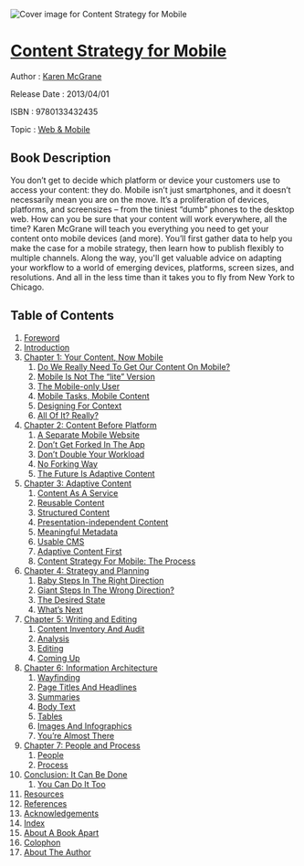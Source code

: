 ![Cover image for Content Strategy for Mobile](https://imgdetail.ebookreading.net/cover/cover/web_mobile/EB9780133432435.jpg)

[Content Strategy for Mobile](https://ebookreading.net/view/book/Content+Strategy+for+Mobile-EB9780133432435_1.html "Content Strategy for Mobile")
====================================================================================================================

Author : [Karen McGrane](https://ebookreading.net/search/author/Karen+McGrane)

Release Date : 2013/04/01

ISBN : 9780133432435

Topic : [Web & Mobile](https://ebookreading.net/search/category/web-mobile)

Book Description
-----------------

You don’t get to decide which platform or device your customers use to access your content: they do.  Mobile isn’t just smartphones, and it doesn’t necessarily mean you are on the move. It’s a proliferation of devices, platforms, and screensizes – from the tiniest “dumb” phones to the desktop web. How can you be sure that your content will work everywhere, all the time?  Karen McGrane will teach you everything you need to get your content onto mobile devices (and more). You’ll first gather data to help you make the case for a mobile strategy, then learn how to publish flexibly to multiple channels. Along the way, you'll get valuable advice on adapting your workflow to a world of emerging devices, platforms, screen sizes, and resolutions. And all in the less time than it takes you to fly from New York to Chicago.
              
Table of Contents
-----------------

1. [Foreword](https://ebookreading.net/view/book/Content+Strategy+for+Mobile-EB9780133432435_4.html#toc_marker-2)
1. [Introduction](https://ebookreading.net/view/book/Content+Strategy+for+Mobile-EB9780133432435_5.html#toc_marker-3)
1. [Chapter 1: Your Content, Now Mobile](https://ebookreading.net/view/book/Content+Strategy+for+Mobile-EB9780133432435_6.html)
    1. [Do We Really Need To Get Our Content On Mobile?](https://ebookreading.net/view/book/Content+Strategy+for+Mobile-EB9780133432435_6.html#toc_marker-4)
    1. [Mobile Is Not The “lite” Version](https://ebookreading.net/view/book/Content+Strategy+for+Mobile-EB9780133432435_6.html#toc_marker-5)
    1. [The Mobile-only User](https://ebookreading.net/view/book/Content+Strategy+for+Mobile-EB9780133432435_6.html#toc_marker-6)
    1. [Mobile Tasks, Mobile Content](https://ebookreading.net/view/book/Content+Strategy+for+Mobile-EB9780133432435_6.html#toc_marker-7)
    1. [Designing For Context](https://ebookreading.net/view/book/Content+Strategy+for+Mobile-EB9780133432435_6.html#toc_marker-8)
    1. [All Of It? Really?](https://ebookreading.net/view/book/Content+Strategy+for+Mobile-EB9780133432435_6.html#toc_marker-9)
1. [Chapter 2: Content Before Platform](https://ebookreading.net/view/book/Content+Strategy+for+Mobile-EB9780133432435_7.html)
    1. [A Separate Mobile Website](https://ebookreading.net/view/book/Content+Strategy+for+Mobile-EB9780133432435_7.html#toc_marker-10)
    1. [Don’t Get Forked In The App](https://ebookreading.net/view/book/Content+Strategy+for+Mobile-EB9780133432435_7.html#toc_marker-11)
    1. [Don’t Double Your Workload](https://ebookreading.net/view/book/Content+Strategy+for+Mobile-EB9780133432435_7.html#toc_marker-12)
    1. [No Forking Way](https://ebookreading.net/view/book/Content+Strategy+for+Mobile-EB9780133432435_7.html#toc_marker-13)
    1. [The Future Is Adaptive Content](https://ebookreading.net/view/book/Content+Strategy+for+Mobile-EB9780133432435_7.html#toc_marker-14)
1. [Chapter 3: Adaptive Content](https://ebookreading.net/view/book/Content+Strategy+for+Mobile-EB9780133432435_8.html)
    1. [Content As A Service](https://ebookreading.net/view/book/Content+Strategy+for+Mobile-EB9780133432435_8.html#toc_marker-15)
    1. [Reusable Content](https://ebookreading.net/view/book/Content+Strategy+for+Mobile-EB9780133432435_8.html#toc_marker-16)
    1. [Structured Content](https://ebookreading.net/view/book/Content+Strategy+for+Mobile-EB9780133432435_8.html#toc_marker-17)
    1. [Presentation-independent Content](https://ebookreading.net/view/book/Content+Strategy+for+Mobile-EB9780133432435_8.html#toc_marker-18)
    1. [Meaningful Metadata](https://ebookreading.net/view/book/Content+Strategy+for+Mobile-EB9780133432435_8.html#toc_marker-19)
    1. [Usable CMS](https://ebookreading.net/view/book/Content+Strategy+for+Mobile-EB9780133432435_8.html#toc_marker-20)
    1. [Adaptive Content First](https://ebookreading.net/view/book/Content+Strategy+for+Mobile-EB9780133432435_8.html#toc_marker-21)
    1. [Content Strategy For Mobile: The Process](https://ebookreading.net/view/book/Content+Strategy+for+Mobile-EB9780133432435_8.html#toc_marker-22)
1. [Chapter 4: Strategy and Planning](https://ebookreading.net/view/book/Content+Strategy+for+Mobile-EB9780133432435_9.html)
    1. [Baby Steps In The Right Direction](https://ebookreading.net/view/book/Content+Strategy+for+Mobile-EB9780133432435_9.html#toc_marker-23)
    1. [Giant Steps In The Wrong Direction?](https://ebookreading.net/view/book/Content+Strategy+for+Mobile-EB9780133432435_9.html#toc_marker-24)
    1. [The Desired State](https://ebookreading.net/view/book/Content+Strategy+for+Mobile-EB9780133432435_9.html#toc_marker-25)
    1. [What’s Next](https://ebookreading.net/view/book/Content+Strategy+for+Mobile-EB9780133432435_9.html#toc_marker-26)
1. [Chapter 5: Writing and Editing](https://ebookreading.net/view/book/Content+Strategy+for+Mobile-EB9780133432435_10.html)
    1. [Content Inventory And Audit](https://ebookreading.net/view/book/Content+Strategy+for+Mobile-EB9780133432435_10.html#toc_marker-27)
    1. [Analysis](https://ebookreading.net/view/book/Content+Strategy+for+Mobile-EB9780133432435_10.html#toc_marker-28)
    1. [Editing](https://ebookreading.net/view/book/Content+Strategy+for+Mobile-EB9780133432435_10.html#toc_marker-29)
    1. [Coming Up](https://ebookreading.net/view/book/Content+Strategy+for+Mobile-EB9780133432435_10.html#toc_marker-30)
1. [Chapter 6: Information Architecture](https://ebookreading.net/view/book/Content+Strategy+for+Mobile-EB9780133432435_11.html)
    1. [Wayfinding](https://ebookreading.net/view/book/Content+Strategy+for+Mobile-EB9780133432435_11.html#toc_marker-31)
    1. [Page Titles And Headlines](https://ebookreading.net/view/book/Content+Strategy+for+Mobile-EB9780133432435_11.html#toc_marker-32)
    1. [Summaries](https://ebookreading.net/view/book/Content+Strategy+for+Mobile-EB9780133432435_11.html#toc_marker-33)
    1. [Body Text](https://ebookreading.net/view/book/Content+Strategy+for+Mobile-EB9780133432435_11.html#toc_marker-34)
    1. [Tables](https://ebookreading.net/view/book/Content+Strategy+for+Mobile-EB9780133432435_11.html#toc_marker-35)
    1. [Images And Infographics](https://ebookreading.net/view/book/Content+Strategy+for+Mobile-EB9780133432435_11.html#toc_marker-36)
    1. [You’re Almost There](https://ebookreading.net/view/book/Content+Strategy+for+Mobile-EB9780133432435_11.html#toc_marker-37)
1. [Chapter 7: People and Process](https://ebookreading.net/view/book/Content+Strategy+for+Mobile-EB9780133432435_12.html)
    1. [People](https://ebookreading.net/view/book/Content+Strategy+for+Mobile-EB9780133432435_12.html#toc_marker-38)
    1. [Process](https://ebookreading.net/view/book/Content+Strategy+for+Mobile-EB9780133432435_12.html#toc_marker-39)
1. [Conclusion: It Can Be Done](https://ebookreading.net/view/book/Content+Strategy+for+Mobile-EB9780133432435_13.html#toc_marker-40)
    1. [You Can Do It Too](https://ebookreading.net/view/book/Content+Strategy+for+Mobile-EB9780133432435_13.html#toc_marker-41)
1. [Resources](https://ebookreading.net/view/book/Content+Strategy+for+Mobile-EB9780133432435_14.html#toc_marker-42)
1. [References](https://ebookreading.net/view/book/Content+Strategy+for+Mobile-EB9780133432435_0.html#toc_marker-43)
1. [Acknowledgements](https://ebookreading.net/view/book/Content+Strategy+for+Mobile-EB9780133432435_16.html#toc_marker-44)
1. [Index](https://ebookreading.net/view/book/Content+Strategy+for+Mobile-EB9780133432435_17.html#toc_marker-45)
1. [About A Book Apart](https://ebookreading.net/view/book/Content+Strategy+for+Mobile-EB9780133432435_18.html#toc_marker-47)
1. [Colophon](https://ebookreading.net/view/book/Content+Strategy+for+Mobile-EB9780133432435_18.html#toc_marker-48)
1. [About The Author](https://ebookreading.net/view/book/Content+Strategy+for+Mobile-EB9780133432435_0.html#toc_marker-49)
